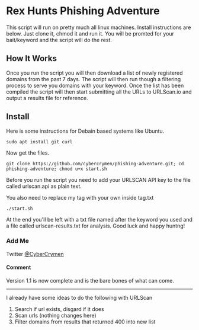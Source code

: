 # Rex Hunts Phishing Adventure

This script will run on pretty much all linux machines.
Install instructions are below. Just clone it, chmod it and run it.
You will be promted for your bait/keyword and the script will do the rest.

## How It Works

Once you run the script you will then download a list of newly registered domains from the past 7 days. The script will then run though a filtering process to serve you domains with your keyword. Once the list has been compiled the script will then start submitting all the URLs to URLScan.io and output a results file for reference.

## Install

Here is some instructions for Debain based systems like Ubuntu.

`sudo apt install git curl`

Now get the files.

`git clone https://github.com/cybercrymen/phishing-adventure.git; cd phishing-adventure; chmod u+x start.sh`

Before you run the script you need to add your URLSCAN API key to the file called urlscan.api as plain text.

You also need to replace my tag with your own inside tag.txt

`./start.sh`

At the end you'll be left with a txt file named after the keyword you used and a file called urlscan-results.txt for analysis.
Good luck and happy huntng!

### Add Me

Twitter [@CyberCrymen](https://twitter.com/cybercrymen)

#### Comment

Version 1.1 is now complete and is the bare bones of what can come.
- - -
I already have some ideas to do the following with URLScan
1. Search if url exists, disgard if it does
2. Scan urls (nothing changes here)
3. Filter domains from results that returned 400 into new list
